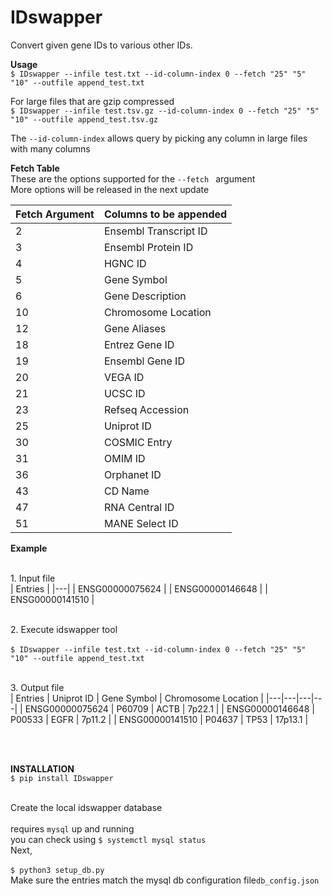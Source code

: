 # IDswapper
Convert given gene IDs to various other IDs. 

**Usage**
<br>``$ IDswapper --infile test.txt --id-column-index 0 --fetch "25" "5" "10" --outfile append_test.txt  ``</br>

For large files that are gzip compressed
<br>``$ IDswapper --infile test.tsv.gz --id-column-index 0 --fetch "25" "5" "10" --outfile append_test.tsv.gz``</br>

The ``--id-column-index`` allows query by picking any column in large files with many columns



**Fetch Table**
<br>These are the options supported for the ``--fetch `` argument</br> More options will be released in the next update

| Fetch Argument | Columns to be appended |
|---|---|
| 2 | Ensembl Transcript ID |
| 3 | Ensembl Protein ID |
| 4 | HGNC ID |
| 5 | Gene Symbol |
| 6 | Gene Description |
| 10 | Chromosome Location |
| 12 | Gene Aliases |
| 18 | Entrez Gene ID |
| 19 | Ensembl Gene ID |
| 20 | VEGA ID |
| 21 | UCSC ID |
| 23 | Refseq Accession |
| 25 | Uniprot ID |
| 30 | COSMIC Entry |
| 31 | OMIM ID |
| 36 | Orphanet ID |
| 43 | CD Name |
| 47 | RNA Central ID |
| 51 | MANE Select ID |

**Example**


<br>1. Input file </br>
| Entries | 
|---|
| ENSG00000075624 | 
| ENSG00000146648 | 
| ENSG00000141510 |

<br>2. Execute idswapper tool</br>
<br>``$ IDswapper --infile test.txt --id-column-index 0 --fetch "25" "5" "10" --outfile append_test.txt``</br>

<br>3. Output file </br>
| Entries | Uniprot ID | Gene Symbol | Chromosome Location |
|---|---|---|---|
| ENSG00000075624 | P60709 | ACTB | 7p22.1 |
| ENSG00000146648 | P00533 | EGFR | 7p11.2 |
| ENSG00000141510 | P04637 | TP53 | 17p13.1 |

<br></br>

**INSTALLATION**
<br>`` $ pip install IDswapper ``</br>

<br> Create the local idswapper database</br>
<br> requires ``mysql`` up and running </br>
you can check using ``$ systemctl mysql status``
<br>Next,</br> 
<br>``$ python3 setup_db.py``<br>
Make sure the entries match the mysql db configuration file``db_config.json`` 


